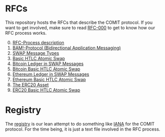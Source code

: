 # RFCs

This repository hosts the RFCs that describe the COMIT protocol.
If you want to get involved, make sure to read [RFC-000](./RFC-000-Process-description.md) to get to know how our RFC process works.

0. [RFC-Process description](./RFC-000-Process-description.md)
1. [BAM!-Protocol (Bidirectional Application Messaging)](./RFC-001-BAM.md)
2. [SWAP Message Types](./RFC-002-SWAP.md)
3. [Basic HTLC Atomic Swap](./RFC-003-SWAP-Basic.md)
4. [Bitcoin Ledger in SWAP Messages](./RFC-004-Bitcoin.md)
5. [Bitcoin Basic HTLC Atomic Swap](./RFC-005-SWAP-Basic-Bitcoin.md)
6. [Ethereum Ledger in SWAP Messages](./RFC-006-Ethereum.md)
7. [Ethereum Basic HTLC Atomic Swap](./RFC-007-SWAP-Ethereum-basic.md)
8. [The ERC20 Asset](./RFC-008-ERC20.md)
9. [ERC20 Basic HTLC Atomic Swap](./RFC-009-SWAP-ERC20-basic.md)

# Registry

The [registry](./registry.md) is our lean attempt to do something like [IANA](https://www.iana.org/) for the COMIT protocol.
For the time being, it is just a text file involved in the RFC process.
